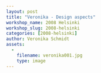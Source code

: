 ```yaml
---
layout: post
title: "Veronika - Design aspects"
workshop_name: 2008 Helsinki 
workshop_slug: 2008-helsinki
categories: [2008-helsinki]
author: Veronika Schmidt
assets:
  -
    filename: veronika001.jpg
    type: image
---
```


